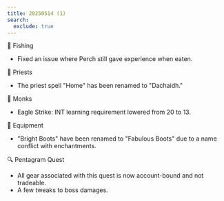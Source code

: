 ```yaml
---
title: 20250514 (1)
search:
  exclude: true
---
```


🎣 Fishing

- Fixed an issue where Perch still gave experience when eaten.

🙏 Priests

- The priest spell "Home" has been renamed to "Dachaidh."

🧘 Monks

- Eagle Strike: INT learning requirement lowered from 20 to 13.

👟 Equipment

- "Bright Boots" have been renamed to "Fabulous Boots" due to a name conflict with enchantments.

🔍 Pentagram Quest

- All gear associated with this quest is now account-bound and not tradeable.
- A few tweaks to boss damages.
